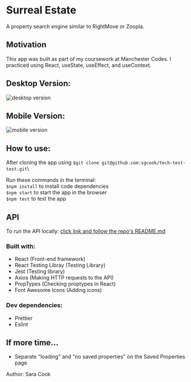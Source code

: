 # Surreal Estate

A property search engine similar to RightMove or Zoopla.

## Motivation

This app was built as part of my coursework at Manchester Codes. I practiced using React, useState, useEffect, and useContext.

## Desktop Version:

![desktop version]()

## Mobile Version:

![mobile version]()

## How to use:

After cloning the app using `$git clone git@github.com:sgcook/tech-test-test.git`\

Run these commands in the terminal:\
`$npm install` to install code dependencies\
`$npm start` to start the app in the browser\
`$npm test` to test the app

## API

To run the API locally: [click link and follow the repo's README.md](https://github.com/MCRcodes/surreal-estate-api)

### Built with:

- React (Front-end framework)
- React Testing Libray (Testing Library)
- Jest (Testing library)
- Axios (Making HTTP requests to the API)
- PropTypes (Checking proptypes in React)
- Font Awesome Icons (Adding icons)

### Dev dependencies:

- Prettier
- Eslint

## If more time...

- Separate "loading" and "no saved properties" on the Saved Properties page

Author: Sara Cook
